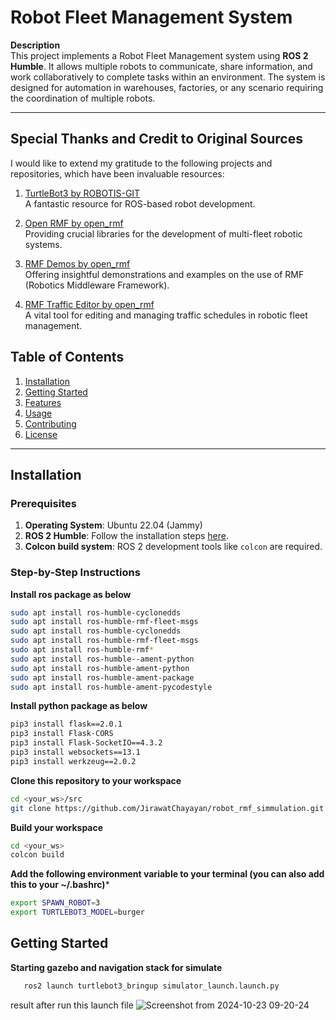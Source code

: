 # Robot Fleet Management System

**Description**  
This project implements a Robot Fleet Management system using **ROS 2 Humble**. It allows multiple robots to communicate, 
share information, and work collaboratively to complete tasks within an environment. The system is designed for automation in warehouses, 
factories, or any scenario requiring the coordination of multiple robots.

---

## Special Thanks and Credit to Original Sources

I would like to extend my gratitude to the following projects and repositories, which have been invaluable resources:

1. [TurtleBot3 by ROBOTIS-GIT](https://github.com/ROBOTIS-GIT/turtlebot3/tree/humble-devel)  
   A fantastic resource for ROS-based robot development.

2. [Open RMF by open_rmf](https://github.com/open-rmf)  
   Providing crucial libraries for the development of multi-fleet robotic systems.

3. [RMF Demos by open_rmf](https://github.com/open-rmf/rmf_demos)  
   Offering insightful demonstrations and examples on the use of RMF (Robotics Middleware Framework).

4. [RMF Traffic Editor by open_rmf](https://github.com/open-rmf/rmf_traffic_editor)  
   A vital tool for editing and managing traffic schedules in robotic fleet management.


## Table of Contents

1. [Installation](#installation)
2. [Getting Started](#getting-started)
3. [Features](#features)
4. [Usage](#usage)
5. [Contributing](#contributing)
6. [License](#license)

---

## Installation

### Prerequisites

1. **Operating System**: Ubuntu 22.04 (Jammy)
2. **ROS 2 Humble**: Follow the installation steps [here](https://docs.ros.org/en/humble/Installation.html).
3. **Colcon build system**: ROS 2 development tools like `colcon` are required.

### Step-by-Step Instructions

**Install ros package as below**
   ```bash
   sudo apt install ros-humble-cyclonedds
   sudo apt install ros-humble-rmf-fleet-msgs
   sudo apt install ros-humble-cyclonedds
   sudo apt install ros-humble-rmf-fleet-msgs
   sudo apt install ros-humble-rmf*
   sudo apt install ros-humble--ament-python
   sudo apt install ros-humble-ament-python
   sudo apt install ros-humble-ament-package 
   sudo apt install ros-humble-ament-pycodestyle 
   ```
**Install python package as below**
   ```bash
   pip3 install flask==2.0.1
   pip3 install Flask-CORS
   pip3 install Flask-SocketIO==4.3.2
   pip3 install websockets==13.1
   pip3 install werkzeug==2.0.2
   ```
**Clone this repository to your workspace**
   ```bash
   cd <your_ws>/src
   git clone https://github.com/JirawatChayayan/robot_rmf_simmulation.git .
   ```
**Build your workspace**
   ```bash
   cd <your_ws>
   colcon build
   ```
**Add the following environment variable to your terminal (you can also add this to your ~/.bashrc)***
   ```bash
   export SPAWN_ROBOT=3
   export TURTLEBOT3_MODEL=burger
   ```

## Getting Started
**Starting gazebo and navigation stack for simulate**
   ```bash
      ros2 launch turtlebot3_bringup simulator_launch.launch.py 
   ```
   result after run this launch file 
![Screenshot from 2024-10-23 09-20-24](https://github.com/user-attachments/assets/fc5708fd-d95f-4f56-8fac-0d11ddfabebd)

